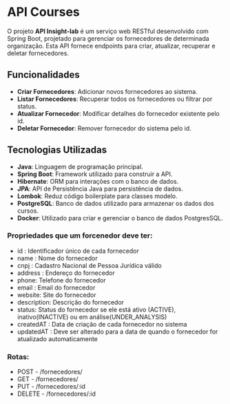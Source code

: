 # API Courses

O projeto **API Insight-lab** é um serviço web RESTful desenvolvido com Spring Boot, projetado para gerenciar os fornecedores de determinada organização. Esta API fornece endpoints para criar, atualizar, recuperar e deletar fornecedores.

## Funcionalidades

- **Criar Fornecedores**: Adicionar novos fornecedores ao sistema.
- **Listar Fornecedores**: Recuperar todos os fornecedores ou filtrar por status.
- **Atualizar Fornecedor**: Modificar detalhes do fornecedor existente pelo id.
- **Deletar Fornecedor**: Remover fornecedor do sistema pelo id.

## Tecnologias Utilizadas

- **Java**: Linguagem de programação principal.
- **Spring Boot**: Framework utilizado para construir a API.
- **Hibernate**: ORM para interações com o banco de dados.
- **JPA**: API de Persistência Java para persistência de dados.
- **Lombok**: Reduz código boilerplate para classes modelo.
- **PostgreSQL**: Banco de dados utilizado para armazenar os dados dos cursos.
- **Docker**: Utilizado para criar e gerenciar o banco de dados PostgresSQL.

### Propriedades que um forcenedor deve ter:

- id : Identificador único de cada fornecedor
- name : Nome do fornecedor
- cnpj : Cadastro Nacional de Pessoa Jurídica válido
- address : Endereço do fornecedor
- phone: Telefone do fornecedor
- email : Email do fornecedor
- website: Site do fornecedor
- description: Descrição do fornecedor
- status: Status do fornecedor se ele está ativo (ACTIVE), inativo(INACTIVE) ou em análise(UNDER_ANALYSIS)
- createdAT : Data de criação de cada fornecedor no sistema
- updatedAT : Deve ser alterado para a data de quando o fornecedor for atualizado automaticamente

### Rotas:

- POST - /fornecedores/
- GET - /fornecedores/
- PUT - /fornecedores/:id
- DELETE - /fornecedores/:id
